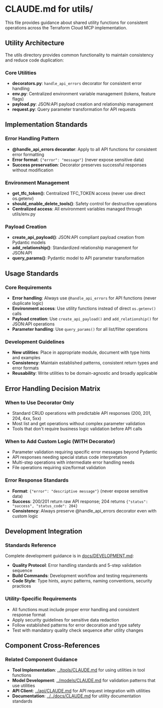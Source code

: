 # CLAUDE.md for utils/

This file provides guidance about shared utility functions for consistent operations across the Terraform Cloud MCP implementation.

## Utility Architecture

The utils directory provides common functionality to maintain consistency and reduce code duplication:

### Core Utilities
- **decorators.py**: `handle_api_errors` decorator for consistent error handling
- **env.py**: Centralized environment variable management (tokens, feature flags)
- **payload.py**: JSON:API payload creation and relationship management
- **request.py**: Query parameter transformation for API requests

## Implementation Standards

### Error Handling Pattern
- **@handle_api_errors decorator**: Apply to all API functions for consistent error formatting
- **Error format**: `{"error": "message"}` (never expose sensitive data)
- **Success preservation**: Decorator preserves successful responses without modification

### Environment Management
- **get_tfc_token()**: Centralized TFC_TOKEN access (never use direct os.getenv)
- **should_enable_delete_tools()**: Safety control for destructive operations
- **Centralized access**: All environment variables managed through utils/env.py

### Payload Creation
- **create_api_payload()**: JSON:API compliant payload creation from Pydantic models
- **add_relationship()**: Standardized relationship management for JSON:API
- **query_params()**: Pydantic model to API parameter transformation

## Usage Standards

### Core Requirements
- **Error handling**: Always use `@handle_api_errors` for API functions (never duplicate logic)
- **Environment access**: Use utility functions instead of direct `os.getenv()` calls
- **Payload creation**: Use `create_api_payload()` and `add_relationship()` for JSON:API operations
- **Parameter handling**: Use `query_params()` for all list/filter operations

### Development Guidelines
- **New utilities**: Place in appropriate module, document with type hints and examples
- **Consistency**: Maintain established patterns, consistent return types and error formats
- **Reusability**: Write utilities to be domain-agnostic and broadly applicable

## Error Handling Decision Matrix

### When to Use Decorator Only
- Standard CRUD operations with predictable API responses (200, 201, 204, 4xx, 5xx)
- Most list and get operations without complex parameter validation
- Tools that don't require business logic validation before API calls

### When to Add Custom Logic (WITH Decorator)
- Parameter validation requiring specific error messages beyond Pydantic
- API responses needing special status code interpretation
- Multi-step operations with intermediate error handling needs
- File operations requiring size/format validation

### Error Response Standards
- **Format**: `{"error": "descriptive message"}` (never expose sensitive data)
- **Success**: 200/201 return raw API response; 204 returns `{"status": "success", "status_code": 204}`
- **Consistency**: Always preserve @handle_api_errors decorator even with custom logic

## Development Integration

### Standards Reference
Complete development guidance is in [docs/DEVELOPMENT.md](../../docs/DEVELOPMENT.md):
- **Quality Protocol**: Error handling standards and 5-step validation sequence
- **Build Commands**: Development workflow and testing requirements
- **Code Style**: Type hints, async patterns, naming conventions, security practices

### Utility-Specific Requirements
- All functions must include proper error handling and consistent response format
- Apply security guidelines for sensitive data redaction
- Follow established patterns for error decoration and type safety
- Test with mandatory quality check sequence after utility changes

## Component Cross-References

### Related Component Guidance
- **Tool Implementation**: [../tools/CLAUDE.md](../tools/CLAUDE.md) for using utilities in tool functions
- **Model Development**: [../models/CLAUDE.md](../models/CLAUDE.md) for validation patterns that use utilities
- **API Client**: [../api/CLAUDE.md](../api/CLAUDE.md) for API request integration with utilities
- **Documentation**: [../../docs/CLAUDE.md](../../docs/CLAUDE.md) for utility documentation standards